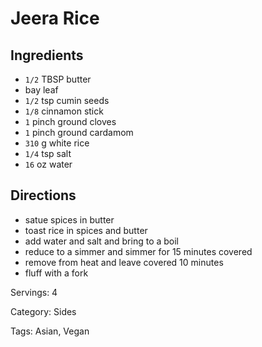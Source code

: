 # Jeera Rice

## Ingredients

- `1/2` TBSP butter
- bay leaf
- `1/2` tsp cumin seeds
- `1/8` cinnamon stick
- `1` pinch ground cloves
- `1` pinch ground cardamom
- `310` g white rice
- `1/4` tsp salt
- `16` oz water

## Directions

- satue spices in butter
- toast rice in spices and butter
- add water and salt and bring to a boil
- reduce to a simmer and simmer for 15 minutes covered
- remove from heat and leave covered 10 minutes
- fluff with a fork

Servings: 4

Category: Sides

Tags: Asian, Vegan

